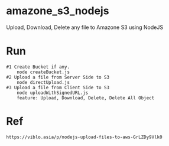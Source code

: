 # amazone_s3_nodejs
Upload, Download, Delete any file to Amazone S3 using NodeJS

# Run
    #1 Create Bucket if any.
        node createBucket.js
    #2 Upload a file from Server Side to S3
        node directUpload.js
    #3 Upload a file from Client Side to S3
        node uploadWithSignedURL.js
        feature: Upload, Download, Delete, Delete All Object
# Ref
    https://viblo.asia/p/nodejs-upload-files-to-aws-GrLZDy9Vlk0

